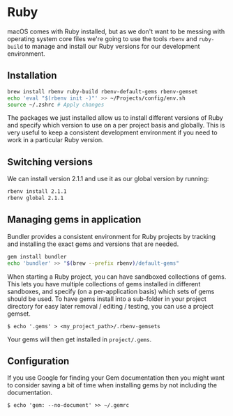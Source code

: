 # Ruby

macOS comes with Ruby installed, but as we don't want to be messing with operating system core files we're going to use the tools `rbenv` and `ruby-build` to manage and install our Ruby versions for our development environment.

## Installation

```sh
brew install rbenv ruby-build rbenv-default-gems rbenv-gemset
echo 'eval "$(rbenv init -)"' >> ~/Projects/config/env.sh
source ~/.zshrc # Apply changes
```

The packages we just installed allow us to install different versions of Ruby and specify which version to use on a per project basis and globally. This is very useful to keep a consistent development environment if you need to work in a particular Ruby version.

## Switching versions

We can install version 2.1.1 and use it as our global version by running:

```sh
rbenv install 2.1.1
rbenv global 2.1.1
```

## Managing gems in application

Bundler provides a consistent environment for Ruby projects by tracking and installing the exact gems and versions that are needed.

```sh
gem install bundler
echo 'bundler' >> "$(brew --prefix rbenv)/default-gems"
```

When starting a Ruby project, you can have sandboxed collections of gems. This lets you have multiple collections of gems installed in different sandboxes, and specify (on a per-application basis) which sets of gems should be used. To have gems install into a sub-folder in your project directory for easy later removal / editing / testing, you can use a project gemset.

```console
$ echo '.gems' > <my_project_path>/.rbenv-gemsets
```

Your gems will then get installed in `project/.gems`.

## Configuration

If you use Google for finding your Gem documentation then you might want to consider saving a bit of time when installing gems by not including the documentation.

```console
$ echo 'gem: --no-document' >> ~/.gemrc
```
